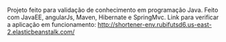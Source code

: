 Projeto feito para validação de conhecimento em programação Java. Feito com JavaEE, angularJs, Maven, Hibernate e SpringMvc.
Link para verificar a aplicação em funcionamento: http://shortener-env.rubifutsd6.us-east-2.elasticbeanstalk.com/
